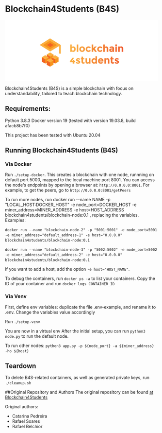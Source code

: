 # Blockchain4Students (B4S)
<img src="./b4s.png" width="700"> 

Blockchain4Students (B4S) is a simple blockchain with focus on understandability, tailored to teach blockchain technology.
## Requirements:
Python 3.8.3
Docker version 19 (tested with version 19.03.8, build afacb8b7f0)

This project has been tested with Ubuntu 20.04
## Running Blockchain4Students (B4S)

### Via Docker
Run `./setup-docker`. This creates a blockchain with one node, runnning on default port 5000, mapped to the local machine port 8001.
You can access the node's endpoints by opening a browser at: `http://0.0.0.0:8001`. For example, to get the peers, go to `http://0.0.0.0:8001/getPeers`

To run more nodes, run 
docker run --name NAME -p "LOCAL_HOST:DOCKER_HOST" -e node_port=DOCKER_HOST -e miner_address=MINER_ADDRESS -e host=HOST_ADDRESS blockchain4students/blockchain-node:0.1
, replacing the variables. Examples:
 
`docker run --name "blockchain-node-2" -p "5001:5001" -e node_port=5001 -e miner_address="default_address-1" -e host="0.0.0.0" blockchain4students/blockchain-node:0.1`

`docker run --name "blockchain-node-3" -p "5002:5002" -e node_port=5002 -e miner_address="default_address-2" -e host="0.0.0.0" blockchain4students/blockchain-node:0.1`

If you want to add a host, add the option `-e host="HOST_NAME"`.

To debug the containers, run `docker ps -a` to list your containers. 
Copy the ID of your container and run `docker logs CONTAINER_ID`
### Via Venv
First, define env variables: duplicate the file .env-example, and rename it to .env. Change the variables value accordingly

Run `./setup-venv`

You are now in a virtual env
After the initial setup, you can run ```python3 node.py``` to run the default node.

To run other nodes: `python3 app.py -p ${node_port} -a ${miner_address} -ho ${host}`
## Teardown
To delete B4S-related containers, as well as generated private keys, run `./cleanup.sh`

##Original Repository and Authors
 The original repository can be found [at Blockchain4Students](https://github.com/BlockChain4Students/blockchain_node)
 
 Original authors:
 * Catarina Pedreira
 * Rafael Soares
 * Rafael Belchior